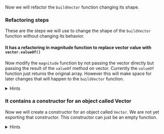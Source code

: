 <!--bl
    (filemeta
        (title "Build Vector")
    )
/bl-->
Now we will refactor the `buildVector` function changing its shape.

### Refactoring steps

These are the steps we will use to change the shape of the `buildVector` function without changing its behavior.

#### It has a refactoring in magnitude function to replace vector value with `vector.valueOf()`

Now modify the `magnitude` function by not passing the vector directly but passing the result of the `valueOf` method on vector. Currently the `valueOf` function just returns the original array. However this will make space for later changes that will happen to the `buildVector` function.

<details><summary>Hints</summary>

Just add a `.valueOf()` call after the vector in the call to `sumOfSquares`.

<details><summary>Code</summary>

```javascript
    function magnitude(vector) {
        let squaredMagnitude = sumOfSquares(?.valueOf());
        return squareRoot(squaredMagnitude);
    }
```

</details>

</details>

### It contains a constructor for an object called Vector

Now we will create a constructor for an object called `Vector`. We are not yet exporting that constructor. This constructor can just be an empty function.

<details><summary>Hints</summary>

We will not be using JavaScripts class objects. Instead work from the original way to build a constructor as a specially named function.

<details><summary>Code</summary>

```javascript
    Function Vector() {
    }
```

</details>

</details>